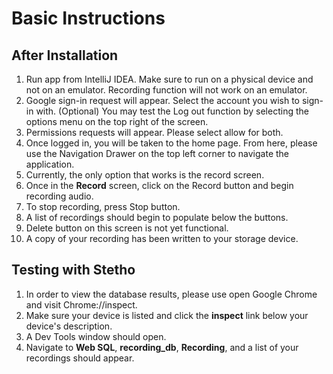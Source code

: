 # Basic Instructions

## After Installation
1. Run app from IntelliJ IDEA. Make sure to run on a physical device and not on an emulator. Recording function will not work on an emulator.
2. Google sign-in request will appear. Select the account you wish to sign-in with. \(Optional\) You may test the Log out function by selecting the options menu on the top right of the screen.
3. Permissions requests will appear. Please select allow for both.
4. Once logged in, you will be taken to the home page. From here, please use the Navigation Drawer on the top left corner to navigate the application.
5. Currently, the only option that works is the record screen.
6. Once in the **Record** screen, click on the Record button and begin recording audio.
7. To stop recording, press Stop button.
8. A list of recordings should begin to populate below the buttons.
9. Delete button on this screen is not yet functional.
10. A copy of your recording has been written to your storage device.


## Testing with Stetho
1. In order to view the database results, please use open Google Chrome and visit Chrome://inspect.
2. Make sure your device is listed and click the **inspect** link below your device's description.
3. A Dev Tools window should open.
4. Navigate to **Web SQL**, **recording_db**, **Recording**, and a list of your recordings should appear.

